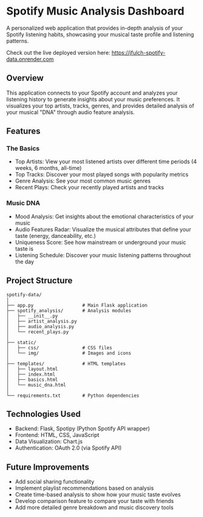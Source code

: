 # Spotify Music Analysis Dashboard
A personalized web application that provides in-depth analysis of your Spotify listening habits, showcasing your musical taste profile and listening patterns.

Check out the live deployed version here: https://jfulch-spotify-data.onrender.com

## Overview
This application connects to your Spotify account and analyzes your listening history to generate insights about your music preferences. It visualizes your top artists, tracks, genres, and provides detailed analysis of your musical "DNA" through audio feature analysis.

## Features

### The Basics
- Top Artists: View your most listened artists over different time periods (4 weeks, 6 months, all-time)
- Top Tracks: Discover your most played songs with popularity metrics
- Genre Analysis: See your most common music genres
- Recent Plays: Check your recently played artists and tracks

### Music DNA
- Mood Analysis: Get insights about the emotional characteristics of your music
- Audio Features Radar: Visualize the musical attributes that define your taste (energy, danceability, etc.)
- Uniqueness Score: See how mainstream or underground your music taste is
- Listening Schedule: Discover your music listening patterns throughout the day

## Project Structure
```
spotify-data/
│
├── app.py                  # Main Flask application
├── spotify_analysis/       # Analysis modules
│   ├── __init__.py
│   ├── artist_analysis.py
│   ├── audio_analysis.py
│   └── recent_plays.py
│
├── static/
│   ├── css/                # CSS files
│   └── img/                # Images and icons
│
├── templates/              # HTML templates
│   ├── layout.html
│   ├── index.html
│   ├── basics.html
│   └── music_dna.html
│
└── requirements.txt        # Python dependencies
```

## Technologies Used
- Backend: Flask, Spotipy (Python Spotify API wrapper)
- Frontend: HTML, CSS, JavaScript
- Data Visualization: Chart.js
- Authentication: OAuth 2.0 (via Spotify API)

## Future Improvements
- Add social sharing functionality
- Implement playlist recommendations based on analysis
- Create time-based analysis to show how your music taste evolves
- Develop comparison feature to compare your taste with friends
- Add more detailed genre breakdown and music discovery tools